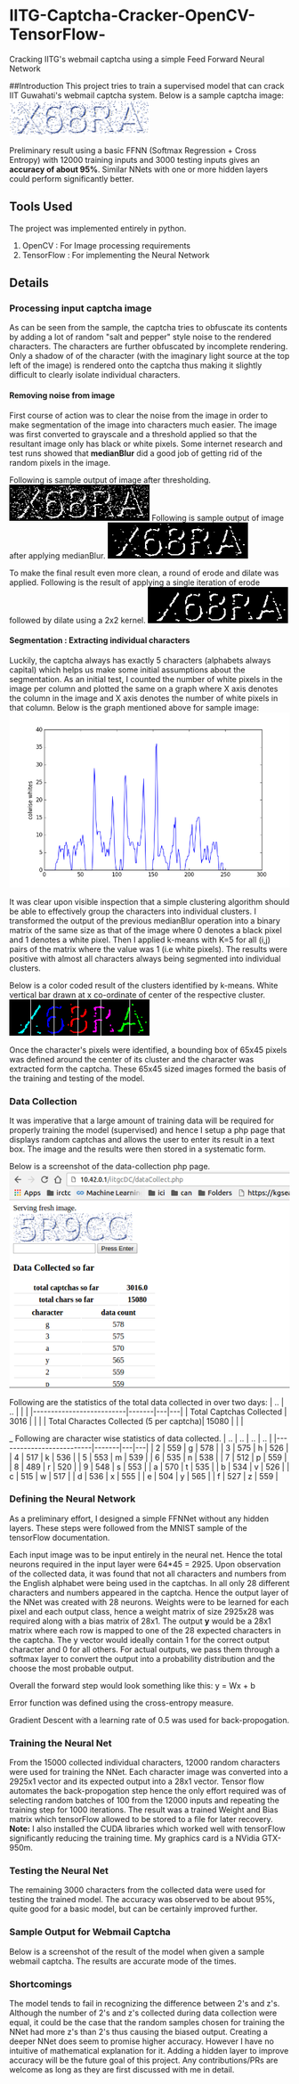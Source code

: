 # IITG-Captcha-Cracker-OpenCV-TensorFlow-
Cracking IITG's webmail captcha using a simple Feed Forward Neural Network

##Introduction
This project tries to train a supervised model that can crack IIT Guwahati's webmail captcha system.
Below is a sample captcha image:
![sample captcha](readme_files/img/sample.png)

Preliminary result using a basic FFNN (Softmax Regression + Cross Entropy) with 12000 training inputs and 3000 testing inputs gives an **accuracy of about 95%**. Similar NNets with one or more hidden layers could perform significantly better.

## Tools Used
The project was implemented entirely in python.

 1. OpenCV : For Image processing requirements
 2. TensorFlow : For implementing the Neural Network

## Details

### Processing input captcha image
As can be seen from the sample, the captcha tries to obfuscate its contents by adding a lot of random "salt and pepper" style noise to the rendered characters. The characters are further obfuscated by incomplete rendering. Only a shadow of of the character (with the imaginary light source at the top left of the image) is rendered onto the captcha thus making it slightly difficult to clearly isolate individual characters.

#### Removing noise from image
First course of action was to clear the noise from the image in order to make segmentation of the image into characters much easier. The image was first converted to grayscale and a threshold applied so that the resultant image only has black or white pixels. Some internet research and test runs showed that **medianBlur** did a good job of getting rid of the random pixels in the image.

Following is sample output of image after thresholding.
![sample thresholded](readme_files/img/sample_thresh.png)
Following is sample output of image after applying medianBlur.
![sample medianBlur](readme_files/img/sample_medianblur.png)

To make the final result even more clean, a round of erode and dilate was applied.
Following is the result of applying a single iteration of erode followed by dilate using a 2x2 kernel.
![sample erode and dilate](readme_files/img/sample_erode_dilate.png)

#### Segmentation : Extracting individual characters
Luckily, the captcha always has exactly 5 characters (alphabets always capital) which helps us make some initial assumptions about the segmentation. As an initial test, I counted the number of white pixels in the image per column and plotted the same on a graph where X axis denotes the column in the image and X axis denotes the number of white pixels in that column.
Below is the graph mentioned above for sample image:
![sample plot](readme_files/img/sample_plot.png)

It was clear upon visible inspection that a simple clustering algorithm should be able to effectively group the characters into individual clusters. I transformed the output of the previous medianBlur operation into a binary matrix of the same size as that of the image where 0 denotes a black pixel and 1 denotes a white pixel. Then I applied k-means with K=5 for all (i,j) pairs of the matrix where the value was 1 (i.e white pixels). The results were positive with almost all characters always being segmented into individual clusters.

Below is a color coded result of the clusters identified by k-means. White vertical bar drawn at x co-ordinate of center of the respective cluster.
![sample kmeans](readme_files/img/sample_kmeans.png)

Once the character's pixels were identified, a bounding box of 65x45 pixels was defined around the center of its cluster and the character was extracted form the captcha. These 65x45 sized images formed the basis of the training and testing of the model.

### Data Collection
It was imperative that a large amount of training data will be required for properly training the model (supervised) and hence I setup a php page that displays random captchas and allows the user to enter its result in a text box. The image and the results were then stored in a systematic form.

Below is a screenshot of the data-collection php page.
![sample data collection page](readme_files/img/data_collection_php.png)

Following are the statistics of the total data collected in over two days:
| .. | ..  |   |   |
|--------------------------|-------|---|---|
| Total Captchas Collected | 3016  |   |   |
| Total Charactes Collected (5 per captcha)| 15080 |   |   |

_
Following are character wise statistics of data collected.
| .. | ..  | ..  | ..  |
|--------------------------|-------|---|---|
|	2	|	559	|	g	|	578	|
|	3	|	575	|	h	|	526	|
|	4	|	517	|	k	|	536	|
|	5	|	553	|	m	|	539	|
|	6	|	535	|	n	|	538	|
|	7	|	512	|	p	|	559	|
|	8	|	489	|	r	|	520	|
|	9	|	548	|	s	|	553	|
|	a	|	570	|	t	|	535	|
|	b	|	534	|	v	|	526	|
|	c	|	515	|	w	|	517	|
|	d	|	536	|	x	|	555	|
|	e	|	504	|	y	|	565	|
|	f	|	527	|	z	|	559	|

### Defining the Neural Network
As a preliminary effort, I designed a simple FFNNet without any hidden layers. These steps were followed from the MNIST sample of the tensorFlow documentation.

Each input image was to be input entirely in the neural net. Hence the total neurons required in the input layer were 64*45 = 2925.
Upon observation of the collected data, it was found that not all characters and numbers from the English alphabet were being used in the captchas. In all only 28 different characters and numbers appeared in the captcha. Hence the output layer of the NNet was created with 28 neurons.
Weights were to be learned for each pixel and each output class, hence a weight matrix of size 2925x28 was required along with a bias matrix of 28x1.
The output **y** would be a 28x1 matrix where each row is mapped to one of the 28 expected characters in the captcha. The y vector would ideally contain 1 for the correct output character and 0 for all others. For actual outputs, we pass them through a softmax layer to convert the output into a probability distribution and the choose the most probable output.

Overall the forward step would look something like this:
y = Wx + b

Error function was defined using the cross-entropy measure.

Gradient Descent with a learning rate of 0.5 was used for back-propogation.

### Training the Neural Net
From the 15000 collected individual characters, 12000 random characters were used for training the NNet.
Each character image was converted into a 2925x1 vector and its expected output into a 28x1 vector. Tensor flow automates the back-propogation step hence the only effort required was of selecting random batches of 100 from the 12000 inputs and repeating the training step for 1000 iterations.
The result was a trained Weight and Bias matrix which tensorFlow allowed to be stored to a file for later recovery.
**Note:** I also installed the CUDA libraries which worked well with tensorFlow significantly reducing the training time. My graphics card is a NVidia GTX-950m.

### Testing the Neural Net
The remaining 3000 characters from the collected data were used for testing the trained model. The accuracy was observed to be about 95%, quite good for a basic model, but can be certainly improved further.

### Sample Output for Webmail Captcha
Below is a screenshot of the result of the model when given a sample webmail captcha. The results are accurate mode of the times.

### Shortcomings
The model tends to fail in recognizing the difference between 2's and z's. Although the number of 2's and z's collected during data collection were equal, it could be the case that the random samples chosen for training the NNet had more z's than 2's thus causing the biased output.
Creating a deeper NNet does seem to promise higher accuracy. However I have no intuitive of mathematical explanation for it. Adding a hidden layer to improve accuracy will be the future goal of this project. Any contributions/PRs are welcome as long as they are first discussed with me in detail.